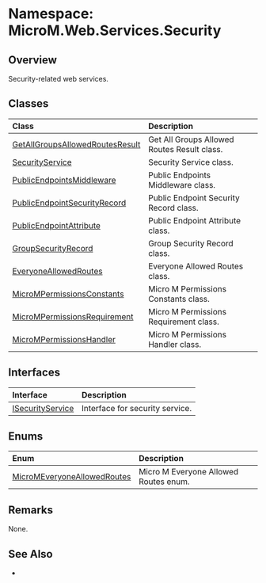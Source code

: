 # Namespace: MicroM.Web.Services.Security
## Overview
Security-related web services.

## Classes
| Class | Description |
|:------------|:-------------|
| [GetAllGroupsAllowedRoutesResult](GetAllGroupsAllowedRoutesResult/index.md) | Get All Groups Allowed Routes Result class. |
| [SecurityService](SecurityService/index.md) | Security Service class. |
| [PublicEndpointsMiddleware](PublicEndpointsMiddleware/index.md) | Public Endpoints Middleware class. |
| [PublicEndpointSecurityRecord](PublicEndpointSecurityRecord/index.md) | Public Endpoint Security Record class. |
| [PublicEndpointAttribute](PublicEndpointAttribute/index.md) | Public Endpoint Attribute class. |
| [GroupSecurityRecord](GroupSecurityRecord/index.md) | Group Security Record class. |
| [EveryoneAllowedRoutes](EveryoneAllowedRoutes/index.md) | Everyone Allowed Routes class. |
| [MicroMPermissionsConstants](MicroMPermissionsConstants/index.md) | Micro M Permissions Constants class. |
| [MicroMPermissionsRequirement](MicroMPermissionsRequirement/index.md) | Micro M Permissions Requirement class. |
| [MicroMPermissionsHandler](MicroMPermissionsHandler/index.md) | Micro M Permissions Handler class. |

## Interfaces
| Interface | Description |
|:------------|:-------------|
| [ISecurityService](ISecurityService/index.md) | Interface for security service. |

## Enums
| Enum | Description |
|:------------|:-------------|
| [MicroMEveryoneAllowedRoutes](MicroMEveryoneAllowedRoutes/index.md) | Micro M Everyone Allowed Routes enum. |

## Remarks
None.

## See Also
-